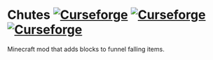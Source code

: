 # Chutes [![Curseforge](http://cf.way2muchnoise.eu/chutes.svg)](https://www.curseforge.com/minecraft/mc-mods/chutes) [![Curseforge](http://cf.way2muchnoise.eu/versions/chutes.svg)](https://www.curseforge.com/minecraft/mc-mods/chutes) [![Curseforge](http://cf.way2muchnoise.eu/packs/chutes.svg)](https://www.curseforge.com/minecraft/mc-mods/chutes)
Minecraft mod that adds blocks to funnel falling items.
